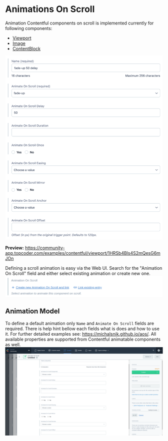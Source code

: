# Animations On Scroll
Animation Contentful components on scroll is implemented currently for following components:
- [Viewport](./Viewport.md)
- [Image](./Image.md)
- [ContentBlock](./ContentBlock.md)

![screenshot](./pics/Animation/screenshot.png)

**Preview:** https://community-app.topcoder.com/examples/contentful/viewport/1HRSb4Bls4S2mQesG6mJOn

Defining a scroll animation is easy via the Web UI. Search for the "Animation On Scroll" field and either select existing animation or create new one.
![](./pics/anim1.png)

## Animation Model
To define a default animation only `Name` and `Animate On Scroll` fields are required. There is help hint bellow each fields what is does and how to use it. For further detailed examples see: https://michalsnik.github.io/aos/. All available properties are supported from Contentful animatable components as well.
![](./pics/anim2.png)
